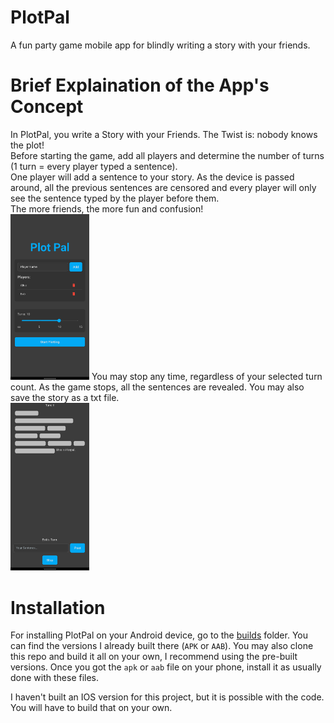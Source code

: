 # PlotPal
A fun party game mobile app for blindly writing a story with your friends.

# Brief Explaination of the App's Concept
In PlotPal, you write a Story with your Friends. The Twist is: nobody knows the plot!<br>
Before starting the game, add all players and determine the number of turns (1 turn = every player typed a sentence).<br>
One player will add a sentence to your story. As the device is passed around, all the previous sentences are censored and every player will only see the sentence typed by the player before them.<br>
The more friends, the more fun and confusion!<br>
<img src="https://github.com/KOLLGO/PlotPal/blob/main/screenshots/homescreen.png" width="25%" height="25%">
You may stop any time, regardless of your selected turn count. As the game stops, all the sentences are revealed. You may also save the story as a txt file.<br>
<img src="https://github.com/KOLLGO/PlotPal/blob/main/screenshots/game.png" width="25%" height="25%"><br>

# Installation
For installing PlotPal on your Android device, go to the [builds](https://github.com/KOLLGO/PlotPal/tree/main/builds) folder. You can find the versions I already built there (`APK` or `AAB`). You may also clone this repo and build it all on your own, I recommend using the pre-built versions. Once you got the `apk` or `aab` file on your phone, install it as usually done with these files.

I haven't built an IOS version for this project, but it is possible with the code. You will have to build that on your own.
